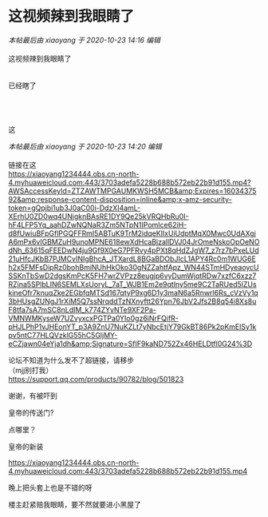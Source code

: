 # 这视频辣到我眼睛了


<i class="pstatus"> 本帖最后由 xiaoyang 于 2020-10-23 14:16 编辑 </i><br />
<br />
这视频辣到我眼睛了<br />
<br />
<br />
已经瞎了<br />
<br />
<br />
<img src="static/image/smiley/yct/009.gif" smilieid="44" border="0" alt="" /> <br />
<br />
<br />
这

<i class="pstatus"> 本帖最后由 xiaoyang 于 2020-10-23 14:20 编辑 </i><br />
<br />
链接在这<br />
https://xiaoyang1234444.obs.cn-north-4.myhuaweicloud.com:443/3703adefa5228b688b572eb22b91d155.mp4?AWSAccessKeyId=ZTZAWTMPGAUMKWSH5MCB&amp;Expires=1603437592&amp;response-content-disposition=inline&amp;x-amz-security-token=gQpjbi1ub3J0aC00i-DdzXI4amL-XErhU0ZD0wq4UNigknBAsRE1DY9Qe25kVRQHbRu0I-hF4LFP5Yq_aahDZwNQNaR3Zm5NTpN1IPomIce62iH-d8fUwiuBFpGflPGQFFRmI5ABTuK9TrM2idqeKlIxUiUdptMqX0Mwc0UdAXgjA6mPx6vlGBMZuH9unoMPNE618ewXdHcaBjzallDVJ04JrOmeNskoOpOeNOdNh_63615qFEEDwN4ju9Gf9X0eG7PFRvy4pPXt8qHdZJgW7_z7rz7bPxeLUd21uHfcJKbB7PJMCvINIgBhcA_JTXardL8BGaBDObJIcL1APY4Rc0m1WUG6Eh2x5FMFsDipRz0bohBmiNUhHkOko30gNZZahtfApz_WN44STmHDyeaoycUSSKnTbSwD2dgsKmPcK5FH7wrZVPzz8eugjp6vyDumWjqtRDw7xzfC6xzz7RZjna5SPlbLIN6SEMLXsUoryL_7aT_WJB1Em2e9qtlny5me9C2TaRUed5lZUskineOfr7knuqZke2EGbfqMTSd167qtyP9xg6D1y3maN6a5Rnwrl6Rs_cVzVy1q3bHUsgZUNgJ1rXiM5Q7ssNrqddTzNXnyftt26Ypn76JbV2Jfs2B8q54i8Xs8uF8tfa7sA7mSC8nLdIM_k774ZYvNTe9XF2Pa-VMNWMKyseW7UZvyxcxPGTPa0YIo0gz6iNrFQifR-pHJLPhP1vJHEonYT_p3A9ZnU7NuKZLt7yNbcEtjY79GkBT86Pk2pKmElSy1kpv5ntC77HLQVzklG55hC5GljMY-eCZjawn04eYja1dh&amp;Signature=SfIF9kaND752Zx46HELDtfl0G24%3D

论坛不知道为什么发不了超链接，请移步<br />
（mjj别打我）<br />
<img src="static/image/smiley/yct/010.gif" smilieid="41" border="0" alt="" /><br />
https://support.qq.com/products/90782/blog/501823

谢谢，有被吓到

皇帝的传送门?

<img src="static/image/smiley/default/mad.gif" smilieid="11" border="0" alt="" /><img src="static/image/smiley/default/shocked.gif" smilieid="6" border="0" alt="" /><br />
点哪里？

<img src="static/image/smiley/default/lol.gif" smilieid="12" border="0" alt="" />皇帝的新装

https://xiaoyang1234444.obs.cn-north-4.myhuaweicloud.com:443/3703adefa5228b688b572eb22b91d155.mp4

<img src="static/image/smiley/yct/022.gif" smilieid="42" border="0" alt="" />晚上把头套上也是不错的呀<img id="aimg_Uitsx" onclick="zoom(this, this.src, 0, 0, 0)" class="zoom" src="https://cdn.jsdelivr.net/gh/hishis/forum-master/public/images/patch.gif" onmouseover="img_onmouseoverfunc(this)" onload="thumbImg(this)" border="0" alt="" />

楼主赶紧赔我眼睛，要不然就要进小黑屋了
